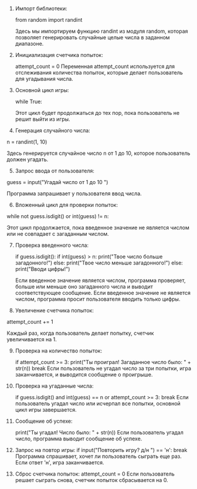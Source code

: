 1. Импорт библиотеки:
   
   from random import randint
   
   Здесь мы импортируем функцию randint из модуля random, которая позволяет генерировать случайные целые числа в заданном диапазоне.

3. Инициализация счетчика попыток:
   
   attempt_count = 0 
   Переменная attempt_count используется для отслеживания количества попыток, которые делает пользователь для угадывания числа.

4. Основной цикл игры:
   
   while True:
   
   Этот цикл будет продолжаться до тех пор, пока пользователь не решит выйти из игры.

5. Генерация случайного числа:
   
 n = randint(1, 10)
   
   Здесь генерируется случайное число n от 1 до 10, которое пользователь должен угадать.

5. Запрос ввода от пользователя:  

 guess = input("Угадай число от 1 до 10 ")
   
   Программа запрашивает у пользователя ввод числа.

6. Вложенный цикл для проверки попыток:
   
 while not guess.isdigit() or int(guess) != n:
   
   Этот цикл продолжается, пока введенное значение не является числом или не совпадает с загаданным числом.

7. Проверка введенного числа:
   
   if guess.isdigit():
       if int(guess) > n:
           print("Твое число больше загадонного!")
       else:
           print("Твое число меньше загадонного!")
   else:
       print("Вводи цифры!")
   
   Если введенное значение является числом, программа проверяет, больше или меньше оно загаданного числа и выводит соответствующее сообщение.
   Если введенное значение не является числом, программа просит пользователя вводить только цифры.

8. Увеличение счетчика попыток:
   
 attempt_count += 1
   
   Каждый раз, когда пользователь делает попытку, счетчик увеличивается на 1.

9. Проверка на количество попыток:
   
   if attempt_count >= 3:
       print("Ты проиграл! Загаданное число было: " + str(n))
       break 
   Если пользователь не угадал число за три попытки, игра заканчивается, и выводится сообщение о проигрыше.

10. Проверка на угаданные числа:
    
    if guess.isdigit() and int(guess) == n or attempt_count >= 3:
        break 
    Если пользователь угадал число или исчерпал все попытки, основной цикл игры завершается.

11. Сообщение об успехе:
    
     print("Ты угадал! Число было: " + str(n))
    Если пользователь угадал число, программа выводит сообщение об успехе.

12. Запрос на повтор игры:
    if input("Повторить игру? д/н  ") == 'н':
        break
Программа спрашивает, хочет ли пользователь сыграть еще раз. Если ответ 'н', игра заканчивается.

13. Сброс счетчика попыток:
    attempt_count = 0
        Если пользователь решает сыграть снова, счетчик попыток сбрасывается на 0.
